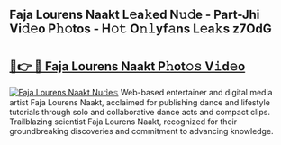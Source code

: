 ## Faja Lourens Naakt L𝚎a𝚔ed N𝚞𝚍e - Part-Jhi Vi𝚍𝚎o P𝚑𝚘tos - H𝚘𝚝 O𝚗𝚕yf𝚊ns L𝚎a𝚔s z7OdG

# <h2><a href="http://kf39s0.oniu.top/?m=Faja+Lourens+Naakt">🔗👉 🔴 Faja Lourens Naakt P𝚑ot𝚘𝚜 V𝚒d𝚎o</a></h2>

[![Faja Lourens Naakt Nu𝚍e𝚜](https://i.imgur.com/0qMVB7G.gif)](http://kf39s0.oniu.top/?m=Faja+Lourens+Naakt)
Web-based entertainer and digital media artist Faja Lourens Naakt, acclaimed for publishing dance and lifestyle tutorials through solo and collaborative dance acts and compact clips. Trailblazing scientist Faja Lourens Naakt, recognized for their groundbreaking discoveries and commitment to advancing knowledge.  
